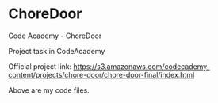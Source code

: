 # ChoreDoor
Code Academy - ChoreDoor

Project task in CodeAcademy

Official project link: https://s3.amazonaws.com/codecademy-content/projects/chore-door/chore-door-final/index.html

Above are my code files.
